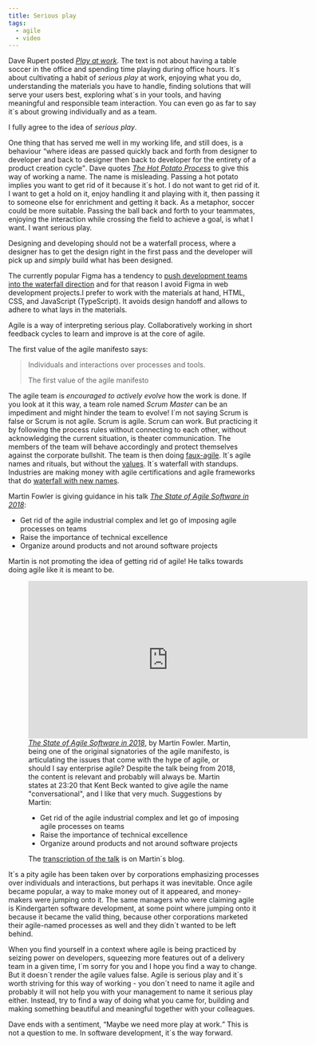 ```yaml
---
title: Serious play
tags: 
  - agile
  - video
---
```

Dave Rupert posted [<cite>Play at work</cite>](https://daverupert.com/2024/01/play-at-work/). The text is not about having a table soccer in the office and spending time playing during office hours. It´s about cultivating a habit of *serious play* at work, enjoying what you do, understanding the materials you have to handle, finding solutions that will serve your users best, exploring what´s in your tools, and having meaningful and responsible team interaction. You can even go as far to say it´s about growing individually and as a team.

I fully agree to the idea of *serious play*. 

One thing that has served me well in my working life, and still does, is a behaviour  <q>where ideas are passed quickly back and forth from designer to developer and back to designer then back to developer for the entirety of a product creation cycle</q>. Dave quotes [<cite>The Hot Potato Process</cite>](https://danmall.com/posts/hot-potato-process/) to give this way of working a name. The name is misleading. Passing a hot potato implies you want to get rid of it because it´s hot. I do not want to get rid of it. I want to get a hold on it, enjoy handling it and playing with it, then passing it to someone else for enrichment and getting it back. As a metaphor, soccer could be more suitable. Passing the ball back and forth to your teammates, enjoying the interaction while crossing the field to achieve a goal, is what I want. I want serious play.

Designing and developing should not be a waterfall process, where a designer has to get the design right in the first pass and the developer will pick up and *simply* build what has been designed. 

The currently popular Figma has a tendency to [push development teams into the waterfall direction](/2023-06-28-move-on-from-figma/) and for that reason I avoid Figma in web development projects.I prefer to work with the materials at hand, HTML, CSS, and JavaScript (TypeScript). It avoids design handoff and allows to adhere to what lays in the materials.

Agile is a way of interpreting serious play. Collaboratively working in short feedback cycles to learn and improve is at the core of agile. 

The first value of the agile manifesto says:

> Individuals and interactions over processes and tools.
> <footer>The first value of the agile manifesto</footer>

The agile team is *encouraged to actively evolve* how the work is done. If you look at it this way, a team role named *Scrum Master* can be an impediment and might hinder the team to evolve! I´m not saying Scrum is false or Scrum is not agile. Scrum is agile. Scrum can work. But practicing it by following the process rules without connecting to each other, without acknowledging the current situation, is theater communication. The members of the team will behave accordingly and protect themselves against the corporate bullshit. The team is then doing [faux-agile](https://daverupert.com/2019/03/the-state-of-agile-software-in-2018/). It´s agile names and rituals, but without the [values](http://agilemanifesto.org). It´s waterfall with standups. Industries are making money with agile certifications and agile frameworks that do  [waterfall with new names](https://www.halfarsedagilemanifesto.org). 

Martin Fowler is giving guidance in his talk [<cite>The State of Agile Software in 2018</cite>](https://martinfowler.com/articles/agile-aus-2018.html):

- Get rid of the agile industrial complex and let go of imposing agile processes on teams
- Raise the importance of technical excellence
- Organize around products and not around software projects

Martin is not promoting the idea of getting rid of agile! He talks towards doing agile like it is meant to be.

<figure>
<iframe width="560" height="315" src="https://www.youtube.com/embed/G_y2pNj0zZg?si=tTZjETg8HjudKf-L" title="YouTube video player" frameborder="0" allow="accelerometer; autoplay; clipboard-write; encrypted-media; gyroscope; picture-in-picture; web-share" allowfullscreen></iframe>
<figcaption><a href="https://www.youtube.com/watch?v=G_y2pNj0zZg"><cite> The State of Agile Software in 2018</cite></a>, by Martin Fowler. Martin, being one of the original signatories of the agile manifesto, is articulating the issues that come with the hype of agile, or should I say enterprise agile? Despite the talk being from 2018, the content is relevant and probably will always be. Martin states at 23:20 that Kent Beck wanted to give agile the name "conversational", and I like that very much. Suggestions by Martin:
<ul>
<li>Get rid of the agile industrial complex and let go of imposing agile processes on teams</li>
<li>Raise the importance of technical excellence</li>
<li>Organize around products and not around software projects</li>
</ul> 
The <a href="https://martinfowler.com/articles/agile-aus-2018.html ">transcription of the talk</a> is on Martin´s blog.  </figcaption>
</figure>

It´s a pity agile has been taken over by corporations emphasizing processes over individuals and interactions, but perhaps it was inevitable. Once agile became popular, a way to make money out of it appeared, and money-makers were jumping onto it. The same managers who were claiming agile is Kindergarten software development, at some point where jumping onto it because it became the valid thing, because other corporations marketed their agile-named processes as well and they didn´t wanted to be left behind. 

When you find yourself in a context where agile is being practiced by seizing power on developers, squeezing more features out of a delivery team in a given time, I´m sorry for you and I hope you find a way to change. But it doesn´t render the agile values false. Agile is serious play and it´s worth striving for this way of working - you don´t need to name it agile and probably it will not help you with your management to name it serious play either. Instead, try to find a way of doing what you came for, building and making something beautiful and meaningful together with your colleagues. 

Dave ends with a sentiment, <q>Maybe we need more play at work.</q> This is not a question to me. In software development, it´s the way forward.




